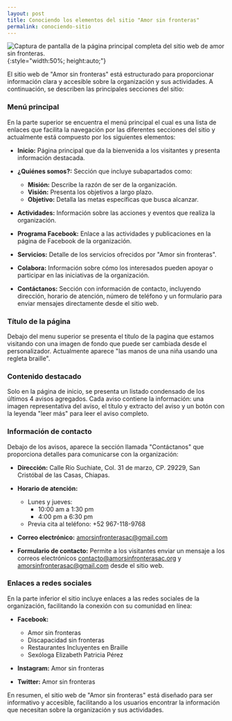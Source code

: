 ```yaml
---
layout: post
title: Conociendo los elementos del sitio "Amor sin fronteras"
permalink: conociendo-sitio
---
```


![Captura de pantalla de la página principal completa del sitio web de amor sin fronteras.](images/conociendo-sitio.png){:style="width:50%; height:auto;"}

El sitio web de "Amor sin fronteras" está estructurado para proporcionar información clara y accesible sobre la organización y sus actividades. A continuación, se describen las principales secciones del sitio:

### Menú principal

En la parte superior se encuentra el menú principal el cual es una lista de enlaces que facilita la navegación por las diferentes secciones del sitio y actualmente está compuesto por los siguientes elementos:

- **Inicio:** Página principal que da la bienvenida a los visitantes y presenta información destacada.

- **¿Quiénes somos?:** Sección que incluye subapartados como:
  - **Misión:** Describe la razón de ser de la organización.
  - **Visión:** Presenta los objetivos a largo plazo.
  - **Objetivo:** Detalla las metas específicas que busca alcanzar.

- **Actividades:** Información sobre las acciones y eventos que realiza la organización.

- **Programa Facebook:** Enlace a las actividades y publicaciones en la página de Facebook de la organización.

- **Servicios:** Detalle de los servicios ofrecidos por "Amor sin fronteras".

- **Colabora:** Información sobre cómo los interesados pueden apoyar o participar en las iniciativas de la organización.

- **Contáctanos:** Sección con información de contacto, incluyendo dirección, horario de atención, número de teléfono y un formulario para enviar mensajes directamente desde el sitio web.

### Título de la página

Debajo del menu superior se presenta el título de la pagina que estamos visitando con una imagen de fondo que puede ser cambiada desde el personalizador. Actualmente aparece "las manos de una niña usando una regleta braille".

### Contenido destacado

Solo en la página de inicio, se presenta un listado condensado de los últimos 4 avisos agregados. Cada aviso contiene la información: una imagen representativa del aviso, el título y extracto del aviso y un botón con la leyenda "leer más" para leer el aviso completo.

### Información de contacto

Debajo de los avisos, aparece la sección llamada "Contáctanos" que proporciona detalles para comunicarse con la organización:

- **Dirección:** Calle Río Suchiate, Col. 31 de marzo, CP. 29229, San Cristóbal de las Casas, Chiapas.

- **Horario de atención:**
  - Lunes y jueves:
    - 10:00 am a 1:30 pm
    - 4:00 pm a 6:30 pm
  - Previa cita al teléfono: +52 967-118-9768

- **Correo electrónico:** amorsinfronterasac@gmail.com

- **Formulario de contacto:** Permite a los visitantes enviar un mensaje a los correos electrónicos contacto@amorsinfronterasac.org y amorsinfronterasac@gmail.com desde el sitio web.

### Enlaces a redes sociales

En la parte inferior el sitio incluye enlaces a las redes sociales de la organización, facilitando la conexión con su comunidad en línea:

- **Facebook:**
  - Amor sin fronteras
  - Discapacidad sin fronteras
  - Restaurantes Incluyentes en Braille
  - Sexóloga Elizabeth Patricia Pérez

- **Instagram:** Amor sin fronteras

- **Twitter:** Amor sin fronteras

En resumen, el sitio web de "Amor sin fronteras" está diseñado para ser informativo y accesible, facilitando a los usuarios encontrar la información que necesitan sobre la organización y sus actividades.